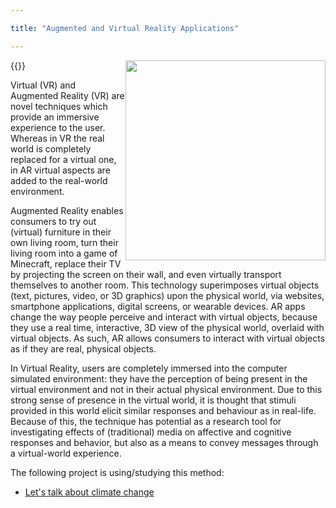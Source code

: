 ```yaml
---

title: "Augmented and Virtual Reality Applications"

---
```



{{<img style="float: right;" width="320" height="320" src="https://digicomlab.github.io/profile_pic/vr.png">}}

Virtual (VR) and Augmented Reality (VR) are novel techniques which provide an immersive experience to the user. Whereas in VR the real world is completely replaced for a virtual one, in AR virtual aspects are added to the real-world environment.

Augmented Reality enables consumers to try out (virtual) furniture in their own living room, turn their living room into a game of Minecraft, replace their TV by projecting the screen on their wall, and even virtually transport themselves to another room. This technology superimposes virtual objects (text, pictures, video, or 3D graphics) upon the physical world, via websites, smartphone applications, digital screens, or wearable devices. AR apps change the way people perceive and interact with virtual objects, because they use a real time, interactive, 3D view of the physical world, overlaid with virtual objects. As such, AR allows consumers to interact with virtual objects as if they are real, physical objects.

In Virtual Reality, users are completely immersed into the computer simulated environment: they have the perception of being present in the virtual environment and not in their actual physical environment. Due to this strong sense of presence in the virtual world, it is thought that stimuli provided in this world elicit similar responses and behaviour as in real-life. Because of this, the technique has potential as a research tool for investigating effects of (traditional) media on affective and cognitive responses and behavior, but also as a means to convey messages through a virtual-world experience.


The following project is using/studying this method:


- [Let's talk about climate change](https://digicomlab.github.io/seedfunding/2022/2022_meijers/)

